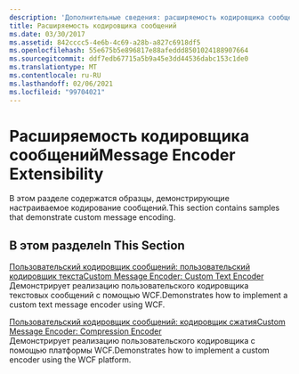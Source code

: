 ```yaml
---
description: 'Дополнительные сведения: расширяемость кодировщика сообщений'
title: Расширяемость кодировщика сообщений
ms.date: 03/30/2017
ms.assetid: 842cccc5-4e6b-4c69-a28b-a827c6918df5
ms.openlocfilehash: 55e675b5e896817e88afeddd8501024188907664
ms.sourcegitcommit: ddf7edb67715a5b9a45e3dd44536dabc153c1de0
ms.translationtype: MT
ms.contentlocale: ru-RU
ms.lasthandoff: 02/06/2021
ms.locfileid: "99704021"
---
```

# <a name="message-encoder-extensibility"></a><span data-ttu-id="caf7a-103">Расширяемость кодировщика сообщений</span><span class="sxs-lookup"><span data-stu-id="caf7a-103">Message Encoder Extensibility</span></span>

<span data-ttu-id="caf7a-104">В этом разделе содержатся образцы, демонстрирующие настраиваемое кодирование сообщений.</span><span class="sxs-lookup"><span data-stu-id="caf7a-104">This section contains samples that demonstrate custom message encoding.</span></span>  
  
## <a name="in-this-section"></a><span data-ttu-id="caf7a-105">В этом разделе</span><span class="sxs-lookup"><span data-stu-id="caf7a-105">In This Section</span></span>  

 [<span data-ttu-id="caf7a-106">Пользовательский кодировщик сообщений: пользовательский кодировщик текста</span><span class="sxs-lookup"><span data-stu-id="caf7a-106">Custom Message Encoder: Custom Text Encoder</span></span>](custom-message-encoder-custom-text-encoder.md)  
 <span data-ttu-id="caf7a-107">Демонстрирует реализацию пользовательского кодировщика текстовых сообщений с помощью WCF.</span><span class="sxs-lookup"><span data-stu-id="caf7a-107">Demonstrates how to implement a custom text message encoder using WCF.</span></span>  
  
 [<span data-ttu-id="caf7a-108">Пользовательский кодировщик сообщений: кодировщик сжатия</span><span class="sxs-lookup"><span data-stu-id="caf7a-108">Custom Message Encoder: Compression Encoder</span></span>](custom-message-encoder-compression-encoder.md)  
 <span data-ttu-id="caf7a-109">Демонстрирует реализацию пользовательского кодировщика с помощью платформы WCF.</span><span class="sxs-lookup"><span data-stu-id="caf7a-109">Demonstrates how to implement a custom encoder using the WCF platform.</span></span>

